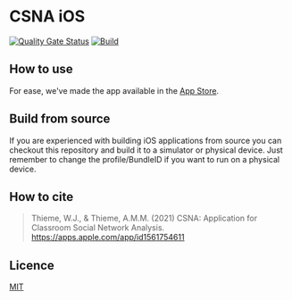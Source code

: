 # CSNA iOS
[![Quality Gate Status](https://sonarcloud.io/api/project_badges/measure?project=wjthieme_csna&metric=alert_status)](https://sonarcloud.io/dashboard?id=wjthieme_csna)
[![Build](https://github.com/wjthieme/csna/actions/workflows/swift.yml/badge.svg?branch=main)](https://github.com/csna-app/ios/actions)

## How to use

For ease, we've made the app available in the [App Store](https://apps.apple.com/app/id1561754611).

## Build from source

If you are experienced with building iOS applications from source you can checkout this repository and build it to a simulator or physical device. Just remember to change the profile/BundleID if you want to run on a physical device.

## How to cite
> Thieme, W.J., & Thieme, A.M.M. (2021) CSNA: Application for Classroom Social Network Analysis. https://apps.apple.com/app/id1561754611

## Licence

[MIT](https://github.com/wjthieme/csna/blob/main/LICENSE)
